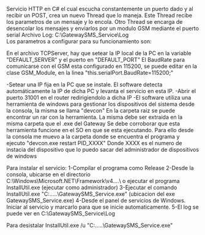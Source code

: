 Servicio HTTP en C# el cual escucha constantemente un puerto dado y al recibir un POST, crea un nuevo Thread que lo maneja. Este Thread recibe los parametros de un mensaje y lo encola. Otro Thread se encarga de desencolar los mensajes y enviarlos por un modulo GSM mediante el puerto serial
Archivo Log: C:\\GatewaySMS_Service\Log\
Los parametros a configurar para su funcionamiento son:

En el archivo TCPServer, hay que setear la IP local de la PC en la variable "DEFAULT_SERVER" y el puerto en "DEFAULT_PORT" El BaudRate para comunicarse con el GSM esta configurado en 115200, se puede editar en la clase GSM_Module, en la linea "this.serialPort.BaudRate=115200;"

-Setear una IP fija en la PC que se instale. El software detecta automáticamente la IP de dicha PC y levanta el servicio en esta IP. -Abrir el puerto 31001 en el router redirigiendolo a dicha IP -El software utiliza una herramienta de windows para gestionar los dispositivos del sistema desde la consola, la misma se llama "devcon" En la carpeta raiz se puede encontrar un rar con la herramienta. La misma debe ser extraida en la misma carpeta que el .exe del Gateway Se debe corroborar que esta herramienta funcione en el SO en que se esta ejecutando. Para ello desde la consola me muevo a la carpeta donde se encuentra el programa y ejecuto "devcon.exe restart PID_XXXX" Donde XXXX es el numero de instacia del dispositivo que lo puedo sacar del administrador de dispositivos de windows

Para instalar el servicio:
1-Compilar el programa como Release
2-Desde la consola, ubicarse en el directorio C:\Windows\Microsoft.NET\Framework\v4....\ o ejecutar el programa InstallUtil.exe (ejecutar como administrador)
3-Ejecutar el comando InstallUtil.exe "C:\.....\GatewaySMS_Service.exe" (ubicacion del exe GatewaySMS_Service.exe)
4-Desde el panel de servicios de Windows. Iniciar al servicio y marcarlo para que se inicie automaticamente.
5-El log se puede ver en C:\GatewaySMS_Service\Log

Para desistalar InstallUtil.exe /u "C:\.....\GatewaySMS_Service.exe"